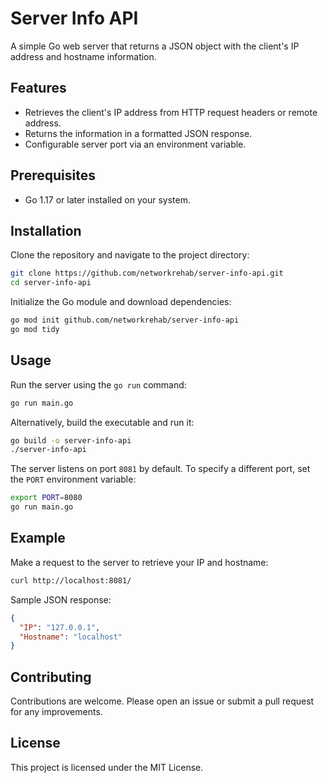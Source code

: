# Server Info API

A simple Go web server that returns a JSON object with the client's IP address and hostname information.

## Features

- Retrieves the client's IP address from HTTP request headers or remote address.
- Returns the information in a formatted JSON response.
- Configurable server port via an environment variable.

## Prerequisites

- Go 1.17 or later installed on your system.

## Installation

Clone the repository and navigate to the project directory:

```bash
git clone https://github.com/networkrehab/server-info-api.git
cd server-info-api
```

Initialize the Go module and download dependencies:

```bash
go mod init github.com/networkrehab/server-info-api
go mod tidy
```

## Usage

Run the server using the `go run` command:

```bash
go run main.go
```

Alternatively, build the executable and run it:

```bash
go build -o server-info-api
./server-info-api
```

The server listens on port `8081` by default. To specify a different port, set the `PORT` environment variable:

```bash
export PORT=8080
go run main.go
```

## Example

Make a request to the server to retrieve your IP and hostname:

```bash
curl http://localhost:8081/
```

Sample JSON response:

```json
{
  "IP": "127.0.0.1",
  "Hostname": "localhost"
}
```

## Contributing

Contributions are welcome. Please open an issue or submit a pull request for any improvements.

## License

This project is licensed under the MIT License.
